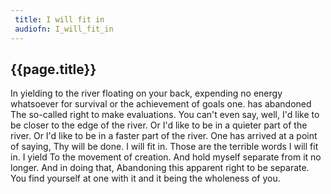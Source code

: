 ```yaml
---
 title: I will fit in
 audiofn: I_will_fit_in
---
```


## {{page.title}}

In yielding to the river floating on your back, expending no energy
whatsoever for survival or the achievement of goals one. has abandoned
The so-called right to make evaluations. You can't even say, well, I'd
like to be closer to the edge of the river. Or I'd like to be in a
quieter part of the river. Or I'd like to be in a faster part of the
river. One has arrived at a point of saying, Thy will be done. I will
fit in. Those are the terrible words I will fit in. I yield To the
movement of creation. And hold myself separate from it no longer. And in
doing that, Abandoning this apparent right to be separate. You find
yourself at one with it and it being the wholeness of you.

